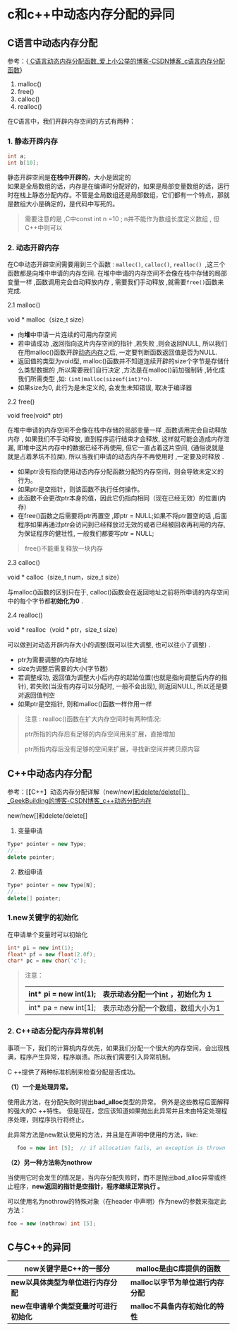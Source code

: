# c和c++中动态内存分配的异同

## C语言中动态内存分配

参考：{[ C语言动态内存分配函数_爱上小公举的博客-CSDN博客_c语言内存分配函数](https://blog.csdn.net/qq_41071068/article/details/90741413?ops_request_misc=%7B%22request%5Fid%22%3A%22166505167816800180649813%22%2C%22scm%22%3A%2220140713.130102334..%22%7D&request_id=166505167816800180649813&biz_id=0&utm_medium=distribute.pc_search_result.none-task-blog-2~all~top_positive~default-1-90741413-null-null.142^v51^control,201^v3^add_ask&utm_term=动态内存分配&spm=1018.2226.3001.4187)}

1. malloc()
2. free()
3. calloc()
4. realloc()

在C语言中，我们开辟内存空间的方式有两种：

### 1. 静态开辟内存

~~~c
int a;
int b[10];
~~~

静态开辟空间是**在栈中开辟的**，大小是固定的  
如果是全局数组的话，内存是在编译时分配好的，如果是局部变量数组的话，运行时在栈上静态分配内存。不管是全局数组还是局部数组，它们都有一个特点，那就是数组大小是确定的，是代码中写死的。

> 需要注意的是 ,C中const int n =10 ; n并不能作为数组长度定义数组 , 但C++中则可以

### 2. 动态开辟内存 

在C中动态开辟空间需要用到三个函数 :
`malloc()`, `calloc()`, `realloc() `,这三个函数都是向堆中申请的内存空间.
 在堆中申请的内存空间不会像在栈中存储的局部变量一样 ,函数调用完会自动释放内存 , 需要我们手动释放 ,就需要`free()`函数来完成.   

2.1 malloc()

void * malloc（size_t size）

- 向**堆**中申请一片连续的可用内存空间
- 若申请成功 ,返回指向这片内存空间的指针 ,若失败 ,则会返回NULL, 所以我们在用malloc()函数开辟[动态内存](https://so.csdn.net/so/search?q=动态内存&spm=1001.2101.3001.7020)之后, 一定要判断函数返回值是否为NULL.
- 返回值的类型为void型, malloc()函数并不知道连续开辟的size个字节是存储什么类型数据的 ,所以需要我们自行决定 ,方法是在malloc()前加强制转 ,转化成我们所需类型 ,如: `(int)malloc(sizeof(int)*n)`.
- 如果size为0, 此行为是未定义的, 会发生未知错误, 取决于编译器


2.2 free()

void free(void* ptr)

在堆中申请的内存空间不会像在栈中存储的局部变量一样 ,函数调用完会自动释放内存 , 如果我们不手动释放, 直到程序运行结束才会释放, 这样就可能会造成内存泄漏, 即堆中这片内存中的数据已经不再使用, 但它一直占着这片空间, (通俗说就是就是占着茅坑不拉屎), 所以当我们申请的动态内存不再使用时 ,一定要及时释放 .

- 如果ptr没有指向使用动态内存分配函数分配的内存空间，则会导致未定义的行为。
- 如果ptr是空指针，则该函数不执行任何操作。
- 此函数不会更改ptr本身的值，因此它仍指向相同（现在已经无效）的位置(内存)
- 在free()函数之后需要将ptr再置空 ,即ptr = NULL;如果不将ptr置空的话 ,后面程序如果再通过ptr会访问到已经释放过无效的或者已经被回收再利用的内存, 为保证程序的健壮性, 一般我们都要写ptr = NULL;

>  free()不能重复释放一块内存

2.3 calloc()

void * calloc（size_t num，size_t size）

与malloc()函数的区别只在于, calloc()函数会在返回地址之前将所申请的内存空间中的每个字节都**初始化为0** .

2.4 realloc()

void * realloc（void * ptr，size_t size）

可以做到对动态开辟内存大小的调整(既可以往大调整, 也可以往小了调整) .

- ptr为需要调整的内存地址
- size为调整后需要的大小(字节数)
- 若调整成功, 返回值为调整大小后内存的起始位置(也就是指向调整后内存的指针), 若失败(当没有内存可以分配时, 一般不会出现), 则返回NULL, 所以还是要对返回值判空
- 如果ptr是空指针, 则和malloc()函数一样作用一样

>注意 : realloc()函数在扩大内存空间时有两种情况:
>
>ptr所指的内存后有足够的内存空间用来扩展，直接增加
>
>ptr所指内存后没有足够的空间来扩展，寻找新空间并拷贝原内容

## C++中动态内存分配

参考：[【C++】动态内存分配详解（new/new[\]和delete/delete[]）_GeekBuilding的博客-CSDN博客_c++动态分配内存](https://blog.csdn.net/qq_40416052/article/details/82493916?ops_request_misc=%7B%22request%5Fid%22%3A%22166505169016800182736110%22%2C%22scm%22%3A%2220140713.130102334..%22%7D&request_id=166505169016800182736110&biz_id=0&utm_medium=distribute.pc_search_result.none-task-blog-2~all~top_positive~default-1-82493916-null-null.142^v51^control,201^v3^add_ask&utm_term=c%2B%2B动态内存分配&spm=1018.2226.3001.4187)

new/new[]和delete/delete[]

1. 变量申请

```c++
Type* pointer = new Type;
//...
delete pointer;
```

2. 数组申请

```c++
Type* pointer = new Type[N];
//...
delete[] pointer;
```

### 1.new关键字的初始化

在申请单个变量时可以初始化

```c++
int* pi = new int(1);
float* pf = new float(2.0f);
char* pc = new char('c');
```

> 注意：
>
> | int* pi = new int(1); | 表示动态分配一个int ，初始化为 1  |
> | --------------------- | :-------------------------------- |
> | int* pa = new int[1]; | 表示动态分配一个数组，数组大小为1 |
>		

### 2. C++动态分配内存异常机制

事项一下，我们的计算机内存优先，如果我们分配一个很大的内存空间，会出现栈满，程序产生异常，程序崩溃。所以我们需要引入异常机制。

C ++提供了两种标准机制来检查分配是否成功。

**（1）一个是处理异常。**

使用此方法，在分配失败时抛出**bad_alloc**类型的异常。 例外是这些教程后面解释的强大的C ++特性。 但是现在，您应该知道如果抛出此异常并且未由特定处理程序处理，则程序执行将终止。

此异常方法是new默认使用的方法，并且是在声明中使用的方法，like:

```c++
   foo = new int [5];  // if allocation fails, an exception is thrown
```

**（2）另一种方法称为nothrow**

  当使用它时会发生的情况是，当内存分配失败时，而不是抛出bad_alloc异常或终止程序，**new返回的指针是空指针，程序继续正常执行 。**

  可以使用名为nothrow的特殊对象（在header <new>中声明）作为new的参数来指定此方法：

```c++
foo = new (nothrow) int [5];
```

## C与C++的异同

| new关键字是C++的一部分                  | malloc是由C库提供的函数            |
| --------------------------------------- | ---------------------------------- |
| **new以具体类型为单位进行内存分配**     | **malloc以字节为单位进行内存分配** |
| **new在申请单个类型变量时可进行初始化** | **malloc不具备内存初始化的特性**   |

